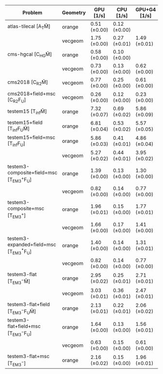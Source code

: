 | Problem                                                        | Geometry |    GPU [1/s] |    CPU [1/s] | GPU+G4 [1/s] | CPU+G4 [1/s] |
| -------------------------------------------------------------- | -------- | ------------ | ------------ | ------------ | ------------ |
| atlas-tilecal [A$_\mathrm{T}$M̃]                               | orange   | 0.51 (±0.00) | 0.12 (±0.00) |              | 0.12 (±0.00) |
|                                                                | vecgeom  | 1.75 (±0.00) | 0.27 (±0.01) | 1.49 (±0.01) | 0.28 (±0.01) |
| cms-hgcal [C$_\mathrm{HG}$M̃]                                  | orange   | 0.58 (±0.00) | 0.10 (±0.00) |              | 0.10 (±0.01) |
|                                                                | vecgeom  | 0.73 (±0.00) | 0.13 (±0.00) | 0.62 (±0.00) | 0.13 (±0.00) |
| cms2018 [C$_\mathrm{R2}$M̃]                                    | vecgeom  | 0.77 (±0.00) | 0.25 (±0.00) | 0.61 (±0.00) | 0.26 (±0.01) |
| cms2018+field+msc [C$_\mathrm{R2}$F$_\mathrm{U}$]              | vecgeom  | 0.26 (±0.00) | 0.12 (±0.00) | 0.23 (±0.00) | 0.12 (±0.00) |
| testem15 [T$_\mathrm{inf}$M̃]                                  | orange   | 7.32 (±0.07) | 0.69 (±0.02) | 5.86 (±0.09) | 0.67 (±0.02) |
| testem15+field [T$_\mathrm{inf}$F$_\mathrm{U}$M̃]              | orange   | 6.81 (±0.04) | 0.53 (±0.02) | 5.57 (±0.05) | 0.54 (±0.02) |
| testem15+field+msc [T$_\mathrm{inf}$F$_\mathrm{U}$]            | orange   | 5.86 (±0.03) | 0.41 (±0.01) | 4.86 (±0.04) | 0.44 (±0.01) |
|                                                                | vecgeom  | 5.27 (±0.02) | 0.44 (±0.01) | 3.95 (±0.02) | 0.47 (±0.01) |
| testem3-composite+field+msc [T$_\mathrm{EM3}^+$F$_\mathrm{U}$] | orange   | 1.39 (±0.00) | 0.13 (±0.00) | 1.30 (±0.00) | 0.13 (±0.00) |
|                                                                | vecgeom  | 0.82 (±0.00) | 0.14 (±0.00) | 0.77 (±0.00) | 0.14 (±0.00) |
| testem3-composite+msc [T$_\mathrm{EM3}^+$]                     | orange   | 1.96 (±0.01) | 0.15 (±0.00) | 1.77 (±0.01) | 0.15 (±0.00) |
|                                                                | vecgeom  | 1.66 (±0.00) | 0.17 (±0.00) | 1.41 (±0.00) | 0.17 (±0.00) |
| testem3-expanded+field+msc [T$_\mathrm{EM3}^*$F$_\mathrm{U}$]  | orange   | 1.40 (±0.00) | 0.14 (±0.00) | 1.31 (±0.01) | 0.13 (±0.00) |
|                                                                | vecgeom  | 0.82 (±0.00) | 0.14 (±0.00) | 0.77 (±0.00) | 0.14 (±0.00) |
| testem3-flat [T$_\mathrm{EM3}^-$M̃]                            | orange   | 2.95 (±0.02) | 0.25 (±0.01) | 2.71 (±0.01) | 0.25 (±0.01) |
|                                                                | vecgeom  | 3.03 (±0.01) | 0.36 (±0.01) | 2.47 (±0.01) | 0.36 (±0.01) |
| testem3-flat+field [T$_\mathrm{EM3}^-$F$_\mathrm{U}$M̃]        | orange   | 2.13 (±0.01) | 0.22 (±0.01) | 2.06 (±0.02) | 0.22 (±0.00) |
| testem3-flat+field+msc [T$_\mathrm{EM3}^-$F$_\mathrm{U}$]      | orange   | 1.64 (±0.00) | 0.13 (±0.00) | 1.56 (±0.01) | 0.13 (±0.00) |
|                                                                | vecgeom  | 0.63 (±0.00) | 0.15 (±0.00) | 0.61 (±0.00) | 0.15 (±0.00) |
| testem3-flat+msc [T$_\mathrm{EM3}^-$]                          | orange   | 2.16 (±0.02) | 0.15 (±0.00) | 1.96 (±0.01) | 0.15 (±0.00) |
